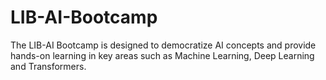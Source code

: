 # LIB-AI-Bootcamp
The LIB-AI Bootcamp is designed to democratize AI concepts and provide hands-on learning in key areas such as Machine Learning, Deep Learning and Transformers. 
